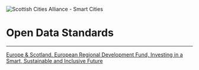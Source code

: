 ![Scottish Cities Alliance - Smart Cities](https://github.com/ScottishCities/opendatastandards/blob/master/media/sca_smartcitieslogo.png)


# Open Data Standards




---
[Europe & Scotland. European Regional Development Fund, Investing in a Smart, Sustainable and Inclusive Future](https://github.com/ScottishCities/opendatastandards/blob/master/media/8th_city_logos.jpg)
